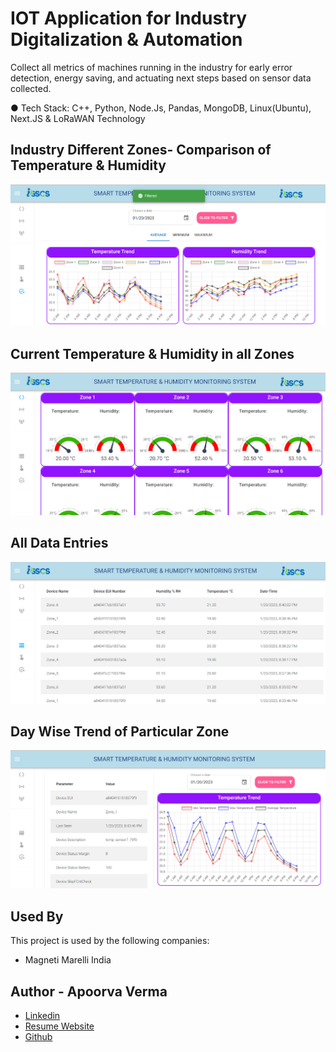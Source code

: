 
# IOT Application for Industry Digitalization & Automation

Collect all metrics of machines running in the industry for early error detection, energy saving, and actuating next steps based on
sensor data collected.

● Tech Stack: C++, Python, Node.Js, Pandas, MongoDB, Linux(Ubuntu), Next.JS & LoRaWAN Technology


## Industry Different Zones- Comparison of Temperature & Humidity

![App Screenshot](./02.png)


## Current Temperature & Humidity in all Zones

![App Screenshot](./01.png)

## All Data Entries

![App Screenshot](./03.png)

## Day Wise Trend of Particular Zone

![App Screenshot](./04.png)


## Used By

This project is used by the following companies:

- Magneti Marelli India


## Author - Apoorva Verma

- [Linkedin](https://www.linkedin.com/in/apoorva-verma-aa045a202/)
- [Resume Website](https://apoorva-verma.netlify.app/)
- [Github](https://github.com/apoorva-01/)

